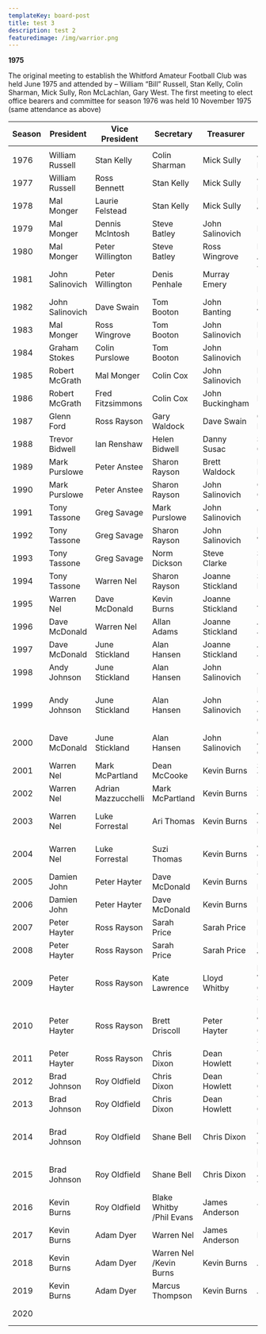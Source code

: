 ```yaml
---
templateKey: board-post
title: test 3
description: test 2
featuredimage: /img/warrior.png
---
```

**1975**

The original meeting to establish the Whitford Amateur Football Club was held June 1975 and attended by – William “Bill” Russell, Stan Kelly, Colin Sharman, Mick Sully, Ron McLachlan, Gary West. The first meeting to elect office bearers and committee for season 1976 was held 10 November 1975 (same attendance as above)

| **Season** | **President**   | **Vice President**  | **Secretary**            | **Treasurer**    | **Social Director**                | **Junior Liaison**  |     |            |               |                    |               |               |                     |                    |
| ---------- | --------------- | ------------------- | ------------------------ | ---------------- | ---------------------------------- | ------------------- | --- | ---------- | ------------- | ------------------ | ------------- | ------------- | ------------------- | ------------------ |
|            |                 |                     |                          |                  |                                    |                     |     |            |               |                    |               |               |                     |                    |
| 1976       | William Russell | Stan Kelly          | Colin Sharman            | Mick Sully       | John Leighton                      |                     |     |            |               |                    |               |               |                     |                    |
| 1977       | William Russell | Ross Bennett        | Stan Kelly               | Mick Sully       | John Leighton                      |                     |     |            |               |                    |               |               |                     |                    |
| 1978       | Mal Monger      | Laurie Felstead     | Stan Kelly               | Mick Sully       | Peter Willington                   |                     |     |            |               |                    |               |               |                     |                    |
| 1979       | Mal Monger      | Dennis McIntosh     | Steve Batley             | John Salinovich  | Doug Peck                          |                     |     |            |               |                    |               |               |                     |                    |
| 1980       | Mal Monger      | Peter Willington    | Steve Batley             | Ross Wingrove    | Neil Akerstrom                     |                     |     |            |               |                    |               |               |                     |                    |
| 1981       | John Salinovich | Peter Willington    | Denis Penhale            | Murray Emery     | Trevor &quot;Tiger&quot; Evans     |                     |     |            |               |                    |               |               |                     |                    |
| 1982       | John Salinovich | Dave Swain          | Tom Booton               | John Banting     | Peter Willington                   |                     |     |            |               |                    |               |               |                     |                    |
| 1983       | Mal Monger      | Ross Wingrove       | Tom Booton               | John Salinovich  | Ross Rayson                        |                     |     |            |               |                    |               |               |                     |                    |
| 1984       | Graham Stokes   | Colin Purslowe      | Tom Booton               | John Salinovich  | Rob Rintoul                        |                     |     |            |               |                    |               |               |                     |                    |
| 1985       | Robert McGrath  | Mal Monger          | Colin Cox                | John Salinovich  | Murray Reiger                      | Darren Lockhart     |     |            |               |                    |               |               |                     |                    |
| 1986       | Robert McGrath  | Fred Fitzsimmons    | Colin Cox                | John Buckingham  | Rod Jones                          | Darren Lockhart     |     |            |               |                    |               |               |                     |                    |
| 1987       | Glenn Ford      | Ross Rayson         | Gary Waldock             | Dave Swain       | Gary Donarchy                      | Glenn Ford          |     |            |               |                    |               |               |                     |                    |
| 1988       | Trevor Bidwell  | Ian Renshaw         | Helen Bidwell            | Danny Susac      | Steve Collins                      | Warren Nel          |     |            |               |                    |               |               |                     |                    |
| 1989       | Mark Purslowe   | Peter Anstee        | Sharon Rayson            | Brett Waldock    | Michelle Black                     | Warren Nel          |     |            |               |                    |               |               |                     |                    |
| 1990       | Mark Purslowe   | Peter Anstee        | Sharon Rayson            | John Salinovich  | Grant Christianson                 | Warren Nel          |     |            |               |                    |               |               |                     |                    |
| 1991       | Tony Tassone    | Greg Savage         | Mark Purslowe            | John Salinovich  | Warren Nel                         | Dave McDonald       |     |            |               |                    |               |               |                     |                    |
| 1992       | Tony Tassone    | Greg Savage         | Sharon Rayson            | John Salinovich  | Penny Wescombe                     | Steve Collins       |     |            |               |                    |               |               |                     |                    |
| 1993       | Tony Tassone    | Greg Savage         | Norm Dickson             | Steve Clarke     | Stuart Evans                       | Committee           |     |            |               |                    |               |               |                     |                    |
| 1994       | Tony Tassone    | Warren Nel          | Sharon Rayson            | Joanne Stickland | Stuart Evans                       | Brett Waldock       |     |            |               |                    |               |               |                     |                    |
| 1995       | Warren Nel      | Dave McDonald       | Kevin Burns              | Joanne Stickland | Allan Adams                        | Committee           |     |            |               |                    |               |               |                     |                    |
| 1996       | Dave McDonald   | Warren Nel          | Allan Adams              | Joanne Stickland | Andy Johnson                       | Committee           |     |            |               |                    |               |               |                     |                    |
| 1997       | Dave McDonald   | June Stickland      | Alan Hansen              | Joanne Stickland | Andy Johnson                       | Adrian Mazzucchelli |     |            |               |                    |               |               |                     |                    |
| 1998       | Andy Johnson    | June Stickland      | Alan Hansen              | John Salinovich  | Jamie White                        | Adrian Mazzucchelli |     |            |               |                    |               |               |                     |                    |
| 1999       | Andy Johnson    | June Stickland      | Alan Hansen              | John Salinovich  | Damien John &amp; Jackie Grossman  | Mark Stevens        |     |            |               |                    |               |               |                     |                    |
| 2000       | Dave McDonald   | June Stickland      | Alan Hansen              | John Salinovich  | Corey Watts &amp; Brendan Craghill | Adrian Mazzucchelli |     |            |               |                    |               |               |                     |                    |
| 2001       | Warren Nel      | Mark McPartland     | Dean McCooke             | Kevin Burns      | Suzi Thomas                        | Committee           |     |            |               |                    |               |               |                     |                    |
| 2002       | Warren Nel      | Adrian Mazzucchelli | Mark McPartland          | Kevin Burns      | Suzi Thomas                        | Adrian Mazzucchelli |     |            |               |                    |               |               |                     |                    |
| 2003       | Warren Nel      | Luke Forrestal      | Ari Thomas               | Kevin Burns      | Adam Dyer &amp; Paul MacFarlane    | Dave McDonald       |     |            |               |                    |               |               |                     |                    |
| 2004       | Warren Nel      | Luke Forrestal      | Suzi Thomas              | Kevin Burns      | Adam Dyer &amp; Paul MacFarlane    | Aaron Sanders       |     |            |               |                    |               |               |                     |                    |
| 2005       | Damien John     | Peter Hayter        | Dave McDonald            | Kevin Burns      | Troy Mennell                       | Adam Stuckey        |     |            |               |                    |               |               |                     |                    |
| 2006       | Damien John     | Peter Hayter        | Dave McDonald            | Kevin Burns      | Damien Hancock                     | Troy Mennell        |     |            |               |                    |               |               |                     |                    |
| 2007       | Peter Hayter    | Ross Rayson         | Sarah Price              | Sarah Price      | Damien Hancock                     | Troy Mennell        |     |            |               |                    |               |               |                     |                    |
| 2008       | Peter Hayter    | Ross Rayson         | Sarah Price              | Sarah Price      | Blake Whitby                       | Troy Mennell        |     |            |               |                    |               |               |                     |                    |
| 2009       | Peter Hayter    | Ross Rayson         | Kate Lawrence            | Lloyd Whitby     | Blake Whitby &amp; Carli Stickland | Trevor Andrews      |     |            |               |                    |               |               |                     |                    |
| 2010       | Peter Hayter    | Ross Rayson         | Brett Driscoll           | Peter Hayter     | Blake Whitby &amp; Carli Stickland | Trevor Andrews      |     |            |               |                    |               |               |                     |                    |
| 2011       | Peter Hayter    | Ross Rayson         | Chris Dixon              | Dean Howlett     | Troy Oldfield                      | Troy Mennell        |     |            |               |                    |               |               |                     |                    |
| 2012       | Brad Johnson    | Roy Oldfield        | Chris Dixon              | Dean Howlett     | Troy Oldfield                      | Adam Dyer           |     |            |               |                    |               |               |                     |                    |
| 2013       | Brad Johnson    | Roy Oldfield        | Chris Dixon              | Dean Howlett     | Troy Oldfield                      | Adam Dyer           |     |            |               |                    |               |               |                     |                    |
| 2014       | Brad Johnson    | Roy Oldfield        | Shane Bell               | Chris Dixon      | Kirsty Johnson &amp;Mandy Malyniak | Adam Dyer           |     |            |               |                    |               |               |                     |                    |
| 2015       | Brad Johnson    | Roy Oldfield        | Shane Bell               | Chris Dixon      | Rom Dixon &amp;Hollie Todd         | Adam Dyer           |     |            |               |                    |               |               |                     |                    |
| 2016       | Kevin Burns     | Roy Oldfield        | Blake Whitby /Phil Evans | James Anderson   | Trent Sutton                       | Adam Dyer           |     |            |               |                    |               |               |                     |                    |
| 2017       | Kevin Burns     | Adam Dyer           | Warren Nel               | James Anderson   | Peter Barile                       | Marcus Thompson     |     |            |               |                    |               |               |                     |                    |
| 2018       | Kevin Burns     | Adam Dyer           | Warren Nel /Kevin Burns  | Kevin Burns      | Adam Dyer                          | Marcus Thompson     |     |            |               |                    |               |               |                     |                    |
| 2019       | Kevin Burns     | Adam Dyer           | Marcus Thompson          | Kevin Burns      | Adam Dyer                          | Marcus Thompson     |     |            |               |                    |               |               |                     |                    |
| 2020       |                 |                     |                          |                  |                                    |                     |     | **Season** | **President** | **Vice President** | **Secretary** | **Treasurer** | **Social Director** | **Junior Liaison** |

